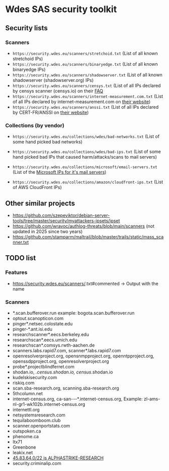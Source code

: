 # Wdes SAS security toolkit

## Security lists

### Scanners

- `https://security.wdes.eu/scanners/stretchoid.txt` (List of all known stretchoid IPs)
- `https://security.wdes.eu/scanners/binaryedge.txt` (List of all known binaryedge IPs)
- `https://security.wdes.eu/scanners/shadowserver.txt` (List of all known shadowserver (shadowserver.org) IPs)
- `https://security.wdes.eu/scanners/censys.txt` (List of all IPs declared by censys scanner (censys.io) on their [FAQ](https://docs.censys.com/docs/opt-out-of-data-collection)
- `https://security.wdes.eu/scanners/internet-measurement.com.txt` (List of all IPs declared by internet-measurement.com on [their website](https://internet-measurement.com/#ips))
- `https://security.wdes.eu/scanners/anssi.txt` (List of all IPs declared by CERT-FR/ANSSI on [their website](https://www.cert.ssi.gouv.fr/scans/))

### Collections (by vendor)

- `https://security.wdes.eu/collections/wdes/bad-networks.txt` (List of some hand picked bad networks)
- `https://security.wdes.eu/collections/wdes/bad-ips.txt` (List of some hand picked bad IPs that caused harm/attacks/scans to mail servers)

- `https://security.wdes.eu/collections/microsoft/email-servers.txt` (List of the [Microsoft IPs for it's mail servers](https://learn.microsoft.com/en-us/microsoft-365/enterprise/urls-and-ip-address-ranges?view=o365-worldwide#exchange-online))
- `https://security.wdes.eu/collections/amazon/cloudfront-ips.txt` (List of AWS CloudFront IPs)

## Other similar projects

- https://github.com/szepeviktor/debian-server-tools/tree/master/security/myattackers-ipsets/ipset
- https://github.com/wravoc/authlog-threats/blob/main/scanners (not updated in 2025 since two years)
- https://github.com/stamparm/maltrail/blob/master/trails/static/mass_scanner.txt

## TODO list

### Features

- https://security.wdes.eu/scanners/<scanner>.txt#commented -> Output with the name

### Scanners

  - *.scan.bufferover.run example: bogota.scan.bufferover.run
  - optout.scanopticon.com
  - pinger*.netsec.colostate.edu
  - pinger-*.ant.isi.edu
  - researchscanner*.eecs.berkeley.edu
  - researchscan*.eecs.umich.edu
  - researchscan*.comsys.rwth-aachen.de
  - scanners.labs.rapid7.com, scanner*.labs.rapid7.com
  - openresolverproject.org, opensnmpproject.org, openntpproject.org, openssdpproject.org, openresolverproject.org
  - probe*.projectblindferret.com
  - shodan.io, *.census.shodan.io, census*.shodan.io
  - kudelskisecurity.com
  - riskiq.com
  - scan.sba-research.org, scanning.sba-research.org
  - 5thcolumn.net
  - internet-census.org, ca-san-*-*-*.internet-census.org, Example: zl-ams-nl-gr1-wk102b.internet-census.org
  - internettl.org
  - netsystemsresearch.com
  - tequilaboomboom.club
  - scanner.openportstats.com
  - outspoken.ca
  - phenome.ca
  - ltx71
  - Greenbone
  - leakix.net
  - [45.83.64.0/22 is ALPHASTRIKE-RESEARCH](https://www.alphastrike.io/en/log4j/)
  - security.criminalip.com
